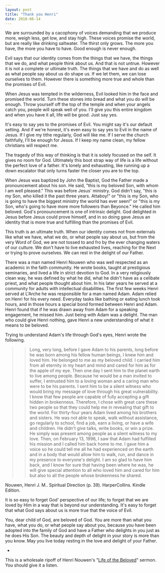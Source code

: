 ```yaml
---
layout: post
title: "Thank you Henri"
date: 2018-06-14
---
```


We are surrounded by a cacophony of voices demanding that we produce more, weigh less, get low, and stay high. These voices promise the world, but are really like drinking saltwater. The thirst only grows. The more you have, the more you have to have. Good enough is never enough.

Evil says that our identity comes from the things that we have, the things that we do, and what people think about us. And that is not untrue. However it is not a complete or ultimate truth. The things that we have and do as well as what people say about us do shape us. If we let them, we can lose ourselves to them. However there is something more true and whole than the promises of Evil.

When Jesus was tempted in the wilderness, Evil looked him in the face and promised the world. Turn these stones into bread and what you do will be enough. Throw yourself off the top of the temple and when your angels catch you, people will speak well of you. I'll give you this entire kingdom and when you have it all, life will be good. Just say yes.

It's easy to say yes to the promises of Evil. You might say it's our default setting. And if we're honest, it's even easy to say yes to Evil in the name of Jesus. If I give my tithe regularly, God will like me. If I serve the church faithfully, I'll be enough for Jesus. If I keep my name clean, my fellow christians will respect me.

The tragedy of this way of thinking is that it is solely focused on the self. It gives no room for God. Ultimately this boot strap way of life is a life without the perfect love of a father. It's lonely and exhausting, like running up a down escalator that only turns faster the closer you are to the top.

When Jesus was baptized by John the Baptist, God the Father made a pronouncement about his son. He said, "this is my beloved Son, with whom I am well pleased." This was before Jesus' ministry. God didn't say, "this is my Son, who killed it the past three years. Attaboy!" or "this is my Son, who is going to have the biggest ministry the world has ever seen!" or "this is my Son, who's going to have more more followers than Beyonce." He called him beloved. God's pronouncement is one of intrinsic delight. God delighted in Jesus before Jesus could prove himself, and in so doing gave Jesus an identity that is more true and fulfilling than the promises of Evil.

This truth is an ultimate truth. When our identity comes not from externals like what we have, what we do, or what people say about us, but from the very Word of God, we are not tossed to and fro by the ever changing waters of our culture. We don't have to live exhausted lives, reaching for the Next or trying to prove ourselves. We can rest in the delight of our Father.

There was a man named Henri Nouwen who was well respected as an academic in the faith community. He wrote books, taught at prestigious seminaries, and lived a life in strict devotion to God. In a very religiously clean way, he was defined by what he did, what he didn't have as a celibate priest, and what people thought about him. In his later years he served at a community for adults with intellectual disabilities. The first few weeks Henri served at L'Arche he was responsible for a man named Adam. Adam relied on Henri for his every need. Everyday tasks like bathing or eating lunch took hours, and in those hours a special bond formed between Henri and Adam. Henri found that if he was drawn away from Adam for a speaking engagement, he missed him. Just being with Adam was a delight. The man who could give Henri nothing, gave Henri a new understanding of what it means to be beloved.

Trying to understand Adam's life through God's eyes, Henri wrote the following.
> > Long, very long, before I gave Adam to his parents, long before he was born among his fellow human beings, I knew him and loved him. He belonged to me as my beloved child. I carried him from all eternity in my heart and mind and cared for him as for the apple of my eye. Then one day I sent him to the planet earth to live among people. Because he would be a man invited to suffer, I entrusted him to a loving woman and a caring man who were to be his parents. I sent him to be a silent witness who would bring my message of love through his great vulnerability. I know that few people are capable of fully accepting a gift hidden in brokenness. Therefore, I chose with great care these two people so that they could help me in revealing that gift to the world. For thirty-four years Adam lived among his brothers and sisters. He was not able to speak, walk without assistance, go regularly to school, find a job, earn a living, or have a wife and children. He didn't give talks, write books, or win a prize. He simply was present among people as a silent witness to my love. Then, on February 13, 1996, I saw that Adam had fulfilled his mission and I called him back home to me. I gave him a voice so he could tell me all he had experienced on the earth and in a body that would allow him to walk, run, and dance in my presence to everyone's delight. I am so glad to have him back, and I know for sure that having been where he was, he will give special attention to all who loved him and cared for him but also to all the people whose brokenness he shared.

Nouwen, Henri J. M.. Spiritual Direction (p. 39). HarperCollins. Kindle Edition.

It is so easy to forget God' perspective of our life; to forget that we are loved by Him in a way that is beyond our understanding. It's easy to forget that what God says about us is more true that the voice of Evil.

You, dear child of God, are beloved of God. You are more than what you have, what you do, or what people say about you, because you have been adopted into the family of God and have a Father who delights in you just as he does His Son. The beauty and depth of delight in your story is more than you know.
May you live today resting in the love and delight of your Father.

-

This is a wholesale ripoff of Henri Nouwen's "[Life of the Beloved](https://www.youtube.com/watch?v=v8U4V4aaNWk)" sermon. You should give it a listen.
